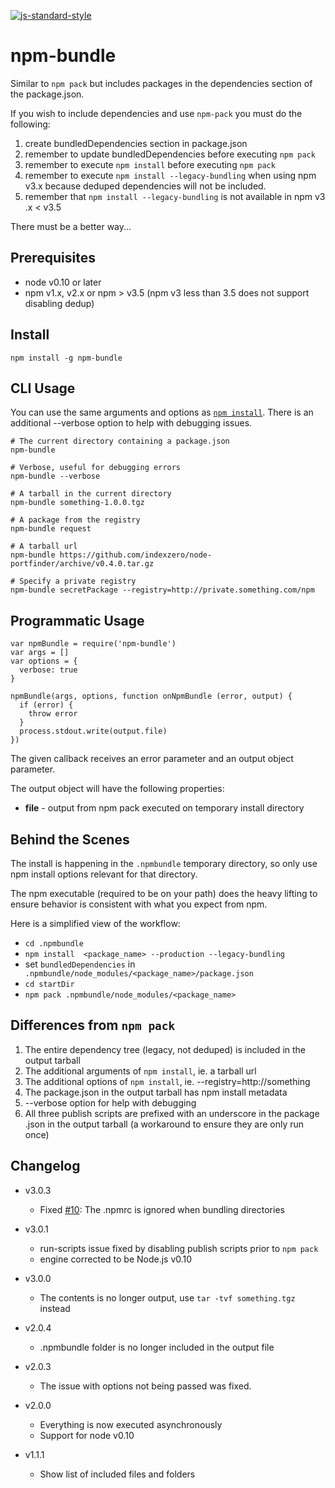 [![js-standard-style](https://img.shields.io/badge/code%20style-standard-brightgreen.svg)](http://standardjs.com/)
# npm-bundle

Similar to `npm pack` but includes packages in the dependencies section of 
the package.json. 

If you wish to include dependencies and use `npm-pack` you must do the 
following:


1. create bundledDependencies section in package.json
2. remember to update bundledDependencies before executing `npm pack`
3. remember to execute `npm install` before executing `npm pack`
4. remember to execute `npm install --legacy-bundling` when using npm v3.x 
because deduped dependencies will not be included.  
5. remember that `npm install --legacy-bundling` is not available in npm  v3
.x < v3.5

There must be a better way...

## Prerequisites

* node v0.10 or later  
* npm v1.x, v2.x or npm > v3.5 (npm v3 less than 3.5 does not support disabling 
dedup)

## Install

    npm install -g npm-bundle


## CLI Usage
You can use the same arguments and options as [`npm install`][1].  There is an
additional --verbose option to help with debugging issues.

    # The current directory containing a package.json
    npm-bundle

    # Verbose, useful for debugging errors
    npm-bundle --verbose

    # A tarball in the current directory
    npm-bundle something-1.0.0.tgz
    
    # A package from the registry
    npm-bundle request

    # A tarball url
    npm-bundle https://github.com/indexzero/node-portfinder/archive/v0.4.0.tar.gz    
    
    # Specify a private registry
    npm-bundle secretPackage --registry=http://private.something.com/npm

## Programmatic Usage

    var npmBundle = require('npm-bundle')
    var args = []
    var options = {
      verbose: true
    }
    
    npmBundle(args, options, function onNpmBundle (error, output) {
      if (error) {
        throw error
      }
      process.stdout.write(output.file)
    })

The given callback receives an error parameter and an output object parameter.

The output object will have the following properties:

* **file** - output from npm pack executed on temporary install directory


## Behind the Scenes

The install is happening in the `.npmbundle` temporary directory, so only use
 npm install options relevant for that directory.

The npm executable (required to be on your path) does the heavy lifting to 
ensure behavior is consistent with what you expect from npm.

Here is a simplified view of the workflow:

* `cd .npmbundle`
* `npm install  <package_name> --production --legacy-bundling`
* set `bundledDependencies` in `
.npmbundle/node_modules/<package_name>/package.json`
* `cd startDir`
* `npm pack .npmbundle/node_modules/<package_name>`


## Differences from `npm pack`

1. The entire dependency tree (legacy, not deduped) is included in the output 
tarball
2. The additional arguments of `npm install`, ie. a tarball url
3. The additional options of `npm install`, ie. --registry=http://something
4. The package.json in the output tarball has npm install metadata
5. --verbose option for help with debugging
6. All three publish scripts are prefixed with an underscore in the package
.json in the output tarball (a workaround to ensure they are only run once)


## Changelog

* v3.0.3
    * Fixed [#10](https://github.com/majgis/npm-bundle/issues/10): The .npmrc
    is ignored when bundling directories

* v3.0.1
    * run-scripts issue fixed by disabling publish scripts prior to `npm pack`
    * engine corrected to be Node.js v0.10

* v3.0.0
    * The contents is no longer output, use `tar -tvf something.tgz` instead

* v2.0.4
    * .npmbundle folder is no longer included in the output file
    
* v2.0.3
    * The issue with options not being passed was fixed.

* v2.0.0
    * Everything is now executed asynchronously
    * Support for node v0.10

* v1.1.1
    * Show list of included files and folders


[1]:https://docs.npmjs.com/cli/install
